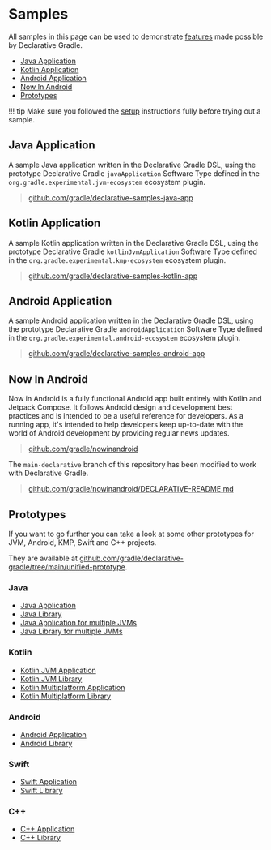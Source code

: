 <!-- omit in toc -->
# Samples

All samples in this page can be used to demonstrate [features](./features.md) made possible by Declarative Gradle.

- [Java Application](#java-application)
- [Kotlin Application](#kotlin-application)
- [Android Application](#android-application)
- [Now In Android](#now-in-android)
- [Prototypes](#prototypes)

!!! tip
    Make sure you followed the [setup](./setup.md) instructions fully before trying out a sample.

## Java Application

A sample Java application written in the Declarative Gradle DSL, using the prototype Declarative Gradle `javaApplication` Software Type defined in the `org.gradle.experimental.jvm-ecosystem` ecosystem plugin.

> [github.com/gradle/declarative-samples-java-app](https://github.com/gradle/declarative-samples-java-app)

## Kotlin Application

A sample Kotlin application written in the Declarative Gradle DSL, using the prototype Declarative Gradle `kotlinJvmApplication` Software Type defined in the `org.gradle.experimental.kmp-ecosystem` ecosystem plugin.

> [github.com/gradle/declarative-samples-kotlin-app](https://github.com/gradle/declarative-samples-kotlin-app)

## Android Application

A sample Android application written in the Declarative Gradle DSL, using the prototype Declarative Gradle `androidApplication` Software Type defined in the `org.gradle.experimental.android-ecosystem` ecosystem plugin.

> [github.com/gradle/declarative-samples-android-app](https://github.com/gradle/declarative-samples-android-app)

## Now In Android

Now in Android is a fully functional Android app built entirely with Kotlin and Jetpack Compose. It follows Android design and development best practices and is intended to be a useful reference for developers. As a running app, it's intended to help developers keep up-to-date with the world of Android development by providing regular news updates.

> [github.com/gradle/nowinandroid](https://github.com/gradle/nowinandroid)

The `main-declarative` branch of this repository has been modified to work with Declarative Gradle.

> [github.com/gradle/nowinandroid/DECLARATIVE-README.md](https://github.com/gradle/nowinandroid/blob/main-declarative/DECLARATIVE-README.md)

## Prototypes

If you want to go further you can take a look at some other prototypes for JVM, Android, KMP, Swift and C++ projects.

They are available at [github.com/gradle/declarative-gradle/tree/main/unified-prototype](https://github.com/gradle/declarative-gradle/tree/main/unified-prototype).

<!-- omit in toc -->
### Java

- [Java Application](https://github.com/gradle/declarative-gradle/tree/main/unified-prototype/testbed-java-application/)
- [Java Library](https://github.com/gradle/declarative-gradle/tree/main/unified-prototype/testbed-java-library/)
- [Java Application for multiple JVMs](https://github.com/gradle/declarative-gradle/tree/main/unified-prototype/testbed-jvm-application/)
- [Java Library for multiple JVMs](https://github.com/gradle/declarative-gradle/tree/main/unified-prototype/testbed-jvm-library/)

<!-- omit in toc -->
### Kotlin

- [Kotlin JVM Application](https://github.com/gradle/declarative-gradle/tree/main/unified-prototype/testbed-kotlin-jvm-application/)
- [Kotlin JVM Library](https://github.com/gradle/declarative-gradle/tree/main/unified-prototype/testbed-kotlin-jvm-library/)
- [Kotlin Multiplatform Application](https://github.com/gradle/declarative-gradle/tree/main/unified-prototype/testbed-kotlin-application/)
- [Kotlin Multiplatform Library](https://github.com/gradle/declarative-gradle/tree/main/unified-prototype/testbed-kotlin-library/)

<!-- omit in toc -->
### Android

- [Android Application](https://github.com/gradle/declarative-gradle/tree/main/unified-prototype/testbed-android-application/)
- [Android Library](https://github.com/gradle/declarative-gradle/tree/main/unified-prototype/testbed-android-library/)

<!-- omit in toc -->
### Swift

- [Swift Application](https://github.com/gradle/declarative-gradle/tree/main/unified-prototype/testbed-swift-application/)
- [Swift Library](https://github.com/gradle/declarative-gradle/tree/main/unified-prototype/testbed-swift-library/)

<!-- omit in toc -->
### C++

- [C++ Application](https://github.com/gradle/declarative-gradle/tree/main/unified-prototype/testbed-cpp-application/)
- [C++ Library](https://github.com/gradle/declarative-gradle/tree/main/unified-prototype/testbed-cpp-library/)
